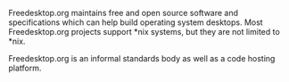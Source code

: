 Freedesktop.org maintains free and open source software and specifications which can help build operating system desktops. Most Freedesktop.org projects support  *nix systems, but they are not limited to *nix.

Freedesktop.org is an informal standards body as well as a code hosting platform.
